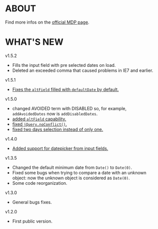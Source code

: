 # ABOUT
Find more infos on the [official MDP page](http://multidatespickr.sf.net).

# WHAT'S NEW
v1.5.2
*	Fills the input field with pre selected dates on load.
*	Deleted an exceeded comma that caused problems in IE7 and earlier.

v1.5.1
*	[Fixes the `altField` filled with `defaultDate` by default.](https://sourceforge.net/tracker/?func=detail&atid=1495382&aid=3404699&group_id=358205)

v1.5.0
*	changed AVOIDED term with DISABLED so, for example, `addAvoidedDates` now is `addDisabledDates`.
*	[added `altField` capability.](https://sourceforge.net/tracker/?func=detail&aid=3401147&group_id=358205&atid=1495382)
*	[fixed `jQuery.noConflict()`.](https://sourceforge.net/tracker/?func=detail&aid=3392035&group_id=358205&atid=1495382)
*	[fixed two days selection instead of only one.](https://sourceforge.net/tracker/?func=detail&aid=3390576&group_id=358205&atid=1495382)

v1.4.0
*	[Added support for datepicker from input fields.](https://sourceforge.net/tracker/?func=detail&aid=3083801&group_id=358205&atid=1495385)
		
v1.3.5
*	Changed the default minimum date from `Date()` to `Date(0)`.
*	Fixed some bugs when trying to compare a date with an unknown object: now the unknown object is considered as `Date(0)`.
*	Some code reorganization.
	
v1.3.0
*	General bugs fixes.
	
v1.2.0
*	First public version.